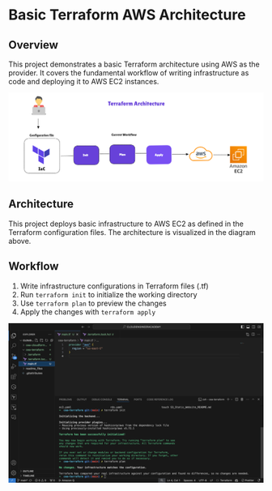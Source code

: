 
# Basic Terraform AWS Architecture

## Overview

This project demonstrates a basic Terraform architecture using AWS as the provider. It covers the fundamental workflow of writing infrastructure as code and deploying it to AWS EC2 instances.

![Basic Terraform Architecture](../readme_files/images/basic-terraform-architecture.png)


## Architecture

This project deploys basic infrastructure to AWS EC2 as defined in the Terraform configuration files. The architecture is visualized in the diagram above.

## Workflow

1. Write infrastructure configurations in Terraform files (.tf)
2. Run `terraform init` to initialize the working directory
3. Use `terraform plan` to preview the changes
4. Apply the changes with `terraform apply`

![ AWS Terra Init ](../readme_files/images/aws-terra-init.png)



